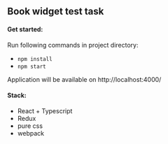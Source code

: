 
## Book widget test task

#### Get started:
Run following commands in project directory:
- `npm install`
- `npm start`

Application will be available on http://localhost:4000/

#### Stack:
- React + Typescript
- Redux
- pure css
- webpack
